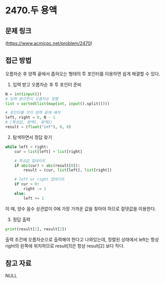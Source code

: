 # 2470.두 용액

## 문제 링크

(https://www.acmicpc.net/problem/2470)

## 접근 방법

오름차순 후 양쪽 끝에서 좁혀오는 형태의 투 포인터를 이용하면 쉽게 해결할 수 있다.

1. 입력 받고 오름차순 후 투 포인터 준비

```python
N = int(input())
# 입력 받으면서 오름차순 정렬
list = sorted(list(map(int, input().split())))

# 포인터를 각각 양쪽 끝에 배치
left, right = 0, N - 1
# (특성값, 용액1, 용액2)
result = (float("inf"), 0, 0)
```

2. 탐색하면서 정답 찾기

```python
while left < right:
    cur = list[left] + list[right]

    # 특성값 업데이트
    if abs(cur) < abs(result[0]):
        result = (cur, list[left], list[right])

    # left or right 업데이트
    if cur > 0:
        right -= 1
    else:
        left += 1
```

이 때, 양수 음수 상관없이 0에 가장 가까운 값을 찾아야 하므로 절댓값을 이용한다.

3. 정답 출력

```python
print(result[1], result[2])
```

출력 조건에 오름차순으로 출력해야 한다고 나와있는데, 정렬된 상태에서 left는 항상 right의 왼쪽에 위치하므로 result[1]은 항상 result[2] 보다 작다.

## 참고 자료

NULL
